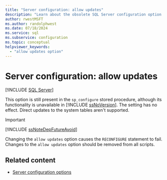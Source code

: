 ```yaml
---
title: "Server configuration: allow updates"
description: "Learn about the obsolete SQL Server configuration option allow updates. See how using this option causes RECONFIGURE statements to fail."
author: rwestMSFT
ms.author: randolphwest
ms.date: 07/18/2024
ms.service: sql
ms.subservice: configuration
ms.topic: conceptual
helpviewer_keywords:
  - "allow updates option"
---
```

# Server configuration: allow updates

[!INCLUDE [SQL Server](../../includes/applies-to-version/sqlserver.md)]

This option is still present in the `sp_configure` stored procedure, although its functionality is unavailable in [!INCLUDE [ssNoVersion](../../includes/ssnoversion-md.md)]. The setting has no effect. Direct updates to the system tables aren't supported.

> [!IMPORTANT]  
> [!INCLUDE [ssNoteDepFutureAvoid](../../includes/ssnotedepfutureavoid-md.md)]

Changing the `allow updates` option causes the `RECONFIGURE` statement to fail. Changes to the `allow updates` option should be removed from all scripts.

## Related content

- [Server configuration options](server-configuration-options-sql-server.md)
